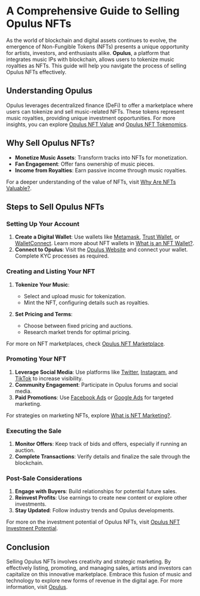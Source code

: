 # A Comprehensive Guide to Selling Opulus NFTs

As the world of blockchain and digital assets continues to evolve, the emergence of Non-Fungible Tokens (NFTs) presents a unique opportunity for artists, investors, and enthusiasts alike. **Opulus**, a platform that integrates music IPs with blockchain, allows users to tokenize music royalties as NFTs. This guide will help you navigate the process of selling Opulus NFTs effectively.

## Understanding Opulus

Opulus leverages decentralized finance (DeFi) to offer a marketplace where users can tokenize and sell music-related NFTs. These tokens represent music royalties, providing unique investment opportunities. For more insights, you can explore [Opulus NFT Value](https://www.license-token.com/wiki/opulus-nft-value) and [Opulus NFT Tokenomics](https://www.license-token.com/wiki/opulus-nft-tokenomics).

## Why Sell Opulus NFTs?

- **Monetize Music Assets**: Transform tracks into NFTs for monetization.
- **Fan Engagement**: Offer fans ownership of music pieces.
- **Income from Royalties**: Earn passive income through music royalties.

For a deeper understanding of the value of NFTs, visit [Why Are NFTs Valuable?](https://www.license-token.com/wiki/why-are-nf-ts-valuable).

## Steps to Sell Opulus NFTs

### Setting Up Your Account

1. **Create a Digital Wallet**: Use wallets like [Metamask](https://metamask.io/), [Trust Wallet](https://trustwallet.com/), or [WalletConnect](https://walletconnect.com/). Learn more about NFT wallets in [What is an NFT Wallet?](https://www.license-token.com/wiki/what-is-an-nft-wallet).
2. **Connect to Opulus**: Visit the [Opulus Website](https://www.opulous.org/) and connect your wallet. Complete KYC processes as required.

### Creating and Listing Your NFT

1. **Tokenize Your Music**: 
   - Select and upload music for tokenization.
   - Mint the NFT, configuring details such as royalties.

2. **Set Pricing and Terms**:
   - Choose between fixed pricing and auctions.
   - Research market trends for optimal pricing.

For more on NFT marketplaces, check [Opulus NFT Marketplace](https://www.license-token.com/wiki/opulus-nft-marketplace).

### Promoting Your NFT

1. **Leverage Social Media**: Use platforms like [Twitter](https://twitter.com/), [Instagram](https://www.instagram.com/), and [TikTok](https://www.tiktok.com/) to increase visibility.
2. **Community Engagement**: Participate in Opulus forums and social media.
3. **Paid Promotions**: Use [Facebook Ads](https://www.facebook.com/business/ads) or [Google Ads](https://ads.google.com/) for targeted marketing.

For strategies on marketing NFTs, explore [What is NFT Marketing?](https://www.license-token.com/wiki/what-is-nft-marketing).

### Executing the Sale

1. **Monitor Offers**: Keep track of bids and offers, especially if running an auction.
2. **Complete Transactions**: Verify details and finalize the sale through the blockchain.

### Post-Sale Considerations

1. **Engage with Buyers**: Build relationships for potential future sales.
2. **Reinvest Profits**: Use earnings to create new content or explore other investments.
3. **Stay Updated**: Follow industry trends and Opulus developments.

For more on the investment potential of Opulus NFTs, visit [Opulus NFT Investment Potential](https://www.license-token.com/wiki/opulus-nft-investment-potential).

## Conclusion

Selling Opulus NFTs involves creativity and strategic marketing. By effectively listing, promoting, and managing sales, artists and investors can capitalize on this innovative marketplace. Embrace this fusion of music and technology to explore new forms of revenue in the digital age. For more information, visit [Opulus](https://www.opulous.org/).